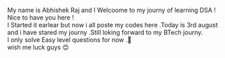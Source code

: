 My name is Abhishek Raj and I Welcoome to my journy of learning DSA ! 
<br> 
Nice to have you here !
<br> 
I Started it earlear but now i all poste my codes here .Today is 3rd august  and i have stared my journy .Still loking forward to my BTech journy.
<br>
I only solve Easy level questions for now .🥲
<br>
wish me luck guys 😊
